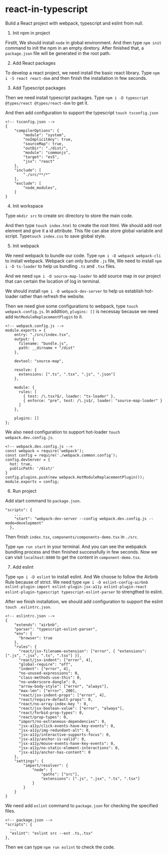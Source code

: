 # react-in-typescript
Bulid a React project with webpack, typescript and eslint from null.  

1. Init npm in project

Firstlt, We should install `node` in global environment. And then type `npm init` command to init the npm in an empty diretory. After finished that, a `package.json` file will be generated in the root path.

2. Add React packages

To develop a react project, we need install the basic react library. Type `npm i -S react react-dom` and then finish the installation in few seconds.

3. Add Typescript packages

Then we need install typescript packages. Type `npm i -D typescript @types/react @types/react-dom` to get it.

And then add configuration to support the typescript `touch tsconfig.json`

```
<!-- tsconfig.json -->
{
    "compilerOptions": {
        "module": "system",
        "noImplicitAny": true,
        "sourceMap": true,
        "outDir": "./dist/",
        "module": "commonjs",
        "target": "es5",
        "jsx": "react"
    },
    "include": [
        "./src/**/*"
    ],
    "exclude": [
        "node_modules",
    ]
}
```

4. Init workspace

Type `mkdir src` to create src directory to store the main code. 

And then type `touch index.html` to create the root html. We should add root element and give it a id attribute. This file can alse store global variabile and script. Type`touch index.css` to save global style.

5. Init webpack 

We need webpack to bundle our code. Type `npm i -D webpack webpack-cli` to install webpack. Webpack can only bundle `.js` file, We need to install `npm i -D ts-loader` to help us bundling `.ts` and `.tsx` files.

And we need `npm i -D source-map-loader` to add source map in our project that can certain the location of log in terminal. 

We should install `npm i -D webpack-dev-server` to help us establish hot-loader rather than refresh the website.

Then we need give some configurations to webpack, type `touch webpack.config.js`. In addition, `plugins: []` is necessay because we need add `HotModuleReplacementPlugin` to it.

```
<!-- webpack.config.js -->
module.exports = {
    entry: "./src/index.tsx",
    output: {
      filename: "bundle.js",
      path: __dirname + "/dist"
    },
  
    devtool: "source-map",
  
    resolve: {
      extensions: [".ts", ".tsx", ".js", ".json"]
    },
  
    module: {
      rules: [
        { test: /\.tsx?$/, loader: "ts-loader" },
        { enforce: "pre", test: /\.js$/, loader: "source-map-loader" }
      ]
    },

    plugins: []
};
```

We also need configuration to support hot-loader `touch webpack.dev.config.js`.

```
<!-- webpack.dev.config.js -->
const webpack = require('webpack');
const config = require('./webpack.common.config');
config.devServer = {
  hot: true,
  publicPath: '/dist/'
}
config.plugins.push(new webpack.HotModuleReplacementPlugin());
module.exports = config;
```

6. Run project 

Add start command to `package.json`.
```
"scripts": {
    ...
    "start": "webpack-dev-server --config webpack.dev.config.js --mode=development"
  },
```
Then finish `index.tsx`, `components/components-demo.tsx` in `./src`.

Type `npm run start` in your terminal. And you can see the webpakck bundling process and then finished successfully in few seconds. Now we can visit `localhost:8080` to get the content in `component-demo.tsx`.


7. Add eslint 

Type `npm i -D eslint` to install eslint. And We choose to follow the Airbnb Rule because of strict. We need type `npm i -D eslint-config-airbnb eslint-plugin-import eslint-plugin-jsx-a11y eslint-plugin-react eslint-plugin-typescript typescript-eslint-parser` to strengthed to eslint.

After we finish installation, we should add configuration to support the eslint `touch .eslintrc.json`.

```
<!-- eslintrc.json -->
{
    "extends": "airbnb",
    "parser": "typescript-eslint-parser",
    "env": {
      "browser": true
    },
    "rules": {
      "react/jsx-filename-extension": ["error", { "extensions": [".js", ".jsx", ".ts", ".tsx"] }],
      "react/jsx-indent": ["error", 4],
      "global-require": "off",
      "indent": ["error", 4],
      "no-unused-expressions": 0,           
      "class-methods-use-this": 0,           
      "no-underscore-dangle": 0,            
      "arrow-body-style": ["error", "always"], 
      "max-len": ["error", 200],
      "react/jsx-indent-props": ["error", 4],
      "react/require-default-props": 0,     
      "react/no-array-index-key ": 0,        
      "react/jsx-boolean-value": ["error", "always"],
      "react/forbid-prop-types": 0,
      "react/prop-types": 0,
      "import/no-extraneous-dependencies": 0,
      "jsx-a11y/click-events-have-key-events": 0,
      "jsx-a11y/img-redundant-alt": 0,
      "jsx-a11y/interactive-supports-focus": 0,
      "jsx-a11y/anchor-is-valid": 0,
      "jsx-a11y/mouse-events-have-key-events": 0,
      "jsx-a11y/no-static-element-interactions": 0,
      "jsx-a11y/anchor-has-content": 0
    },
    "settings": {
        "import/resolver": {
            "node": {
                "paths": ["src"],
                "extensions": [".js", ".jsx", ".ts", ".tsx"]
            }
        }
    }
}  
```

We need add `eslint` command to `package.json` for checking the specified files.

```
<!-- package.json -->
"scripts": {
  ...
  "eslint": "eslint src --ext .ts,.tsx"
},
```
Then we can type `npm run eslint` to check the code.





